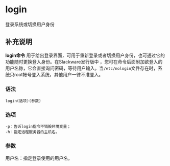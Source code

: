 # login

登录系统或切换用户身份

## 补充说明

**login命令** 用于给出登录界面，可用于重新登录或者切换用户身份，也可通过它的功能随时更换登入身份。在Slackware发行版中 ，您可在命令后面附加欲登入的用户名称，它会直接询问密码，等待用户输入。当`/etc/nologin`文件存在时，系统只root帐号登入系统，其他用户一律不准登入。

### 语法

```text
login(选项)(参数)
```

### 选项

```text
-p：告诉login指令不销毁环境变量；
-h：指定远程服务器的主机名。
```

### 参数

用户名：指定登录使用的用户名。

